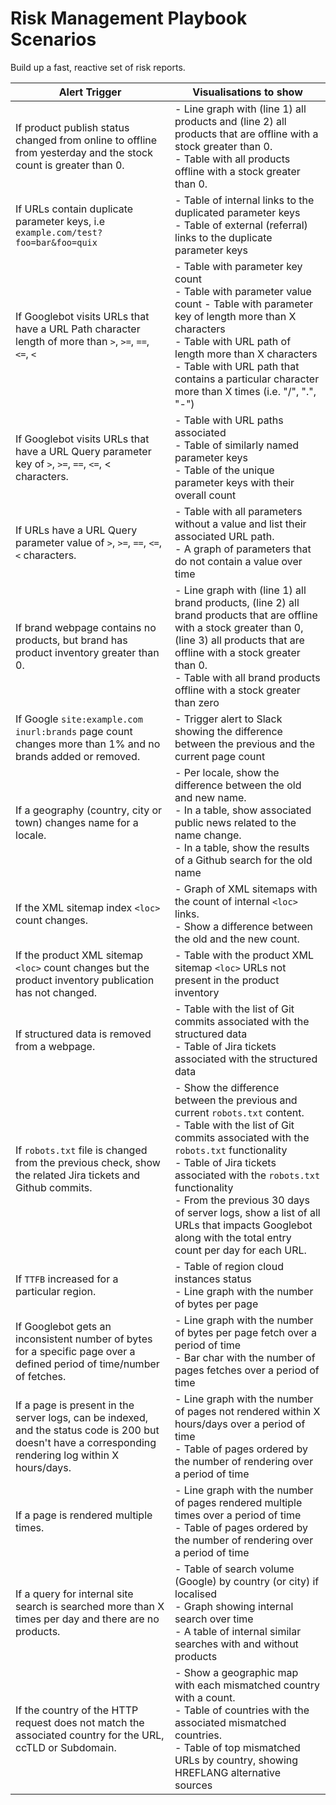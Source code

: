 # Risk Management Playbook Scenarios

Build up a fast, reactive set of risk reports.

| Alert Trigger | Visualisations to show |
| ------ | ------ |
| If product publish status changed from online to offline from yesterday and the stock count is greater than 0. | - Line graph with (line 1) all products and (line 2) all products that are offline with a stock greater than 0.<br/>- Table with all products offline with a stock greater than 0. |
| If URLs contain duplicate parameter keys, i.e `example.com/test?foo=bar&foo=quix` | - Table of internal links to the duplicated parameter keys<br/>- Table of external (referral) links to the duplicate parameter keys |
| If Googlebot visits URLs that have a URL Path character length of more than `>`, `>=`, `==`, `<=`, `<` | - Table with parameter key count<br/>- Table with parameter value count - Table with parameter key of length more than X characters<br/>- Table with URL path of length more than X characters<br/>- Table with URL path that contains a particular character more than X times (i.e. "/", ".", "-") |
| If Googlebot visits URLs that have a URL Query parameter key of `>`, `>=`, `==`, `<=`, < characters. | - Table with URL paths associated<br/>- Table of similarly named parameter keys<br/>- Table of the unique parameter keys with their overall count |
| If URLs have a URL Query parameter value of `>`, `>=`, `==`, `<=`, `<` characters. | - Table with all parameters without a value and list their associated URL path.<br/>- A graph of parameters that do not contain a value over time |
| If brand webpage contains no products, but brand has product inventory greater than 0. | - Line graph with (line 1) all brand products, (line 2) all brand products that are offline with a stock greater than 0, (line 3) all products that are offline with a stock greater than 0. <br/>- Table with all brand products offline with a stock greater than zero |
| If Google `site:example.com inurl:brands` page count changes more than 1% and no brands added or removed. | - Trigger alert to Slack showing the difference between the previous and the current page count |
| If a geography (country, city or town) changes name for a locale. | - Per locale, show the difference between the old and new name. <br />- In a table, show associated public news related to the name change. <br/>- In a table, show the results of a Github search for the old name |
| If the XML sitemap index `<loc>` count changes. | - Graph of XML sitemaps with the count of internal `<loc>` links. <br />- Show a difference between the old <loc> and the new <loc> count. |
| If the product XML sitemap `<loc>` count changes but the product inventory publication has not changed. | - Table with the product XML sitemap `<loc>` URLs not present in the product inventory |
| If structured data is removed from a webpage. | - Table with the list of Git commits associated with the structured data <br/>- Table of Jira tickets associated with the structured data |
| If `robots.txt` file is changed from the previous check, show the related Jira tickets and Github commits. | - Show the difference between the previous and current `robots.txt` content. <br/>- Table with the list of Git commits associated with the `robots.txt` functionality <br/>- Table of Jira tickets associated with the `robots.txt` functionality <br/>- From the previous 30 days of server logs, show a list of all URLs that impacts Googlebot along with the total entry count per day for each URL. |
| If `TTFB` increased for a particular region. | - Table of region cloud instances status <br/>- Line graph with the number of bytes per page |
| If Googlebot gets an inconsistent number of bytes for a specific page over a defined period of time/number of fetches. | - Line graph with the number of bytes per page fetch over a period of time <br/>- Bar char with the number of pages fetches over a period of time |
| If a page is present in the server logs, can be indexed, and the status code is 200 but doesn't have a corresponding rendering log within X hours/days. | - Line graph with the number of pages not rendered within X hours/days over a period of time <br/>- Table of pages ordered by the number of rendering over a period of time |
| If a page is rendered multiple times. | - Line graph with the number of pages rendered multiple times over a period of time <br/>- Table of pages ordered by the number of rendering over a period of time |
| If a query for internal site search is searched more than X times per day and there are no products. | - Table of search volume (Google) by country (or city) if localised <br/>- Graph showing internal search over time <br/>- A table of internal similar searches with and without products |
| If the country of the HTTP request does not match the associated country for the URL, ccTLD or Subdomain. | - Show a geographic map with each mismatched country with a count. <br/>- Table of countries with the associated mismatched countries. <br/>- Table of top mismatched URLs by country, showing HREFLANG alternative sources |
